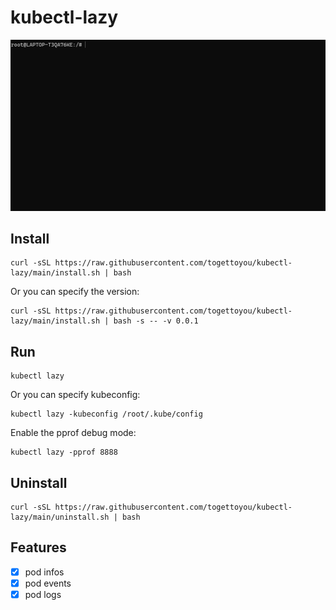 # kubectl-lazy

![Gif](https://github.com/togettoyou/kubectl-lazy/blob/main/demo.gif)

## Install

```shell
curl -sSL https://raw.githubusercontent.com/togettoyou/kubectl-lazy/main/install.sh | bash
```

Or you can specify the version:

```shell
curl -sSL https://raw.githubusercontent.com/togettoyou/kubectl-lazy/main/install.sh | bash -s -- -v 0.0.1
```

## Run

```shell
kubectl lazy
```

Or you can specify kubeconfig:

```shell
kubectl lazy -kubeconfig /root/.kube/config
```

Enable the pprof debug mode:

```shell
kubectl lazy -pprof 8888
```

## Uninstall

```shell
curl -sSL https://raw.githubusercontent.com/togettoyou/kubectl-lazy/main/uninstall.sh | bash
```

## Features

- [x] pod infos
- [x] pod events
- [x] pod logs
